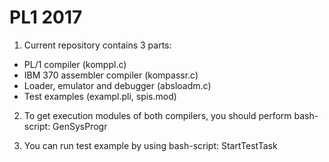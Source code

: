 # PL1 2017

1. Current repository contains 3 parts:
 - PL/1 compiler (komppl.c)
 - IBM 370 assembler compiler (kompassr.c)
 - Loader, emulator and debugger (absloadm.c)
 - Test examples (exampl.pli, spis.mod)
    
2. To get execution modules of both compilers, you should perform bash-script: GenSysProgr

3. You can run test example by using bash-script: StartTestTask
